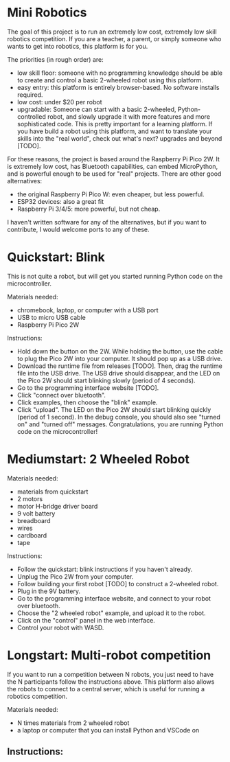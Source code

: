 # Mini Robotics

The goal of this project is to run an extremely low cost, extremely low skill robotics competition. If you are a teacher, a parent, or simply someone who wants to get into robotics, this platform is for you.

The priorities (in rough order) are:
 - low skill floor: someone with no programming knowledge should be able to create and control a basic 2-wheeled robot using this platform.
 - easy entry: this platform is entirely browser-based. No software installs required.
 - low cost: under $20 per robot
 - upgradable: Someone can start with a basic 2-wheeled, Python-controlled robot, and slowly upgrade it with more features and more sophisticated code. This is pretty important for a learning platform. If you have build a robot using this platform, and want to translate your skills into the "real world", check out what's next? upgrades and beyond [TODO].

For these reasons, the project is based around the Raspberry Pi Pico 2W. It is extremely low cost, has Bluetooth capabilities, can embed MicroPython, and is powerful enough to be used for "real" projects. There are other good alternatives:
 - the original Raspberry Pi Pico W: even cheaper, but less powerful.
 - ESP32 devices: also a great fit
 - Raspberry Pi 3/4/5: more powerful, but not cheap.

I haven't written software for any of the alternatives, but if you want to contribute, I would welcome ports to any of these.

# Quickstart: Blink

This is not quite a robot, but will get you started running Python code on the microcontroller.

Materials needed:
 - chromebook, laptop, or computer with a USB port
 - USB to micro USB cable
 - Raspberry Pi Pico 2W

Instructions:
 - Hold down the button on the 2W. While holding the button, use the cable to plug the Pico 2W into your computer. It should pop up as a USB drive.
 - Download the runtime file from releases [TODO]. Then, drag the runtime file into the USB drive. The USB drive should disappear, and the LED on the Pico 2W should start blinking slowly (period of 4 seconds). 
 - Go to the programming interface website [TODO].
 - Click "connect over bluetooth".
 - Click examples, then choose the "blink" example.
 - Click "upload". The LED on the Pico 2W should start blinking quickly (period of 1 second). In the debug console, you should also see "turned on" and "turned off" messages. Congratulations, you are running Python code on the microcontroller!

# Mediumstart: 2 Wheeled Robot

Materials needed:
 - materials from quickstart
 - 2 motors
 - motor H-bridge driver board
 - 9 volt battery
 - breadboard
 - wires
 - cardboard
 - tape

Instructions:
 - Follow the quickstart: blink instructions if you haven't already.
 - Unplug the Pico 2W from your computer.
 - Follow building your first robot [TODO] to construct a 2-wheeled robot.
 - Plug in the 9V battery.
 - Go to the programming interface website, and connect to your robot over bluetooth.
 - Choose the "2 wheeled robot" example, and upload it to the robot.
 - Click on the "control" panel in the web interface.
 - Control your robot with WASD.

# Longstart: Multi-robot competition

If you want to run a competition between N robots, you just need to have the N participants follow the instructions above. This platform also allows the robots to connect to a central server, which is useful for running a robotics competition. 

Materials needed:
 - N times materials from 2 wheeled robot
 - a laptop or computer that you can install Python and VSCode on

Instructions:
 - 




